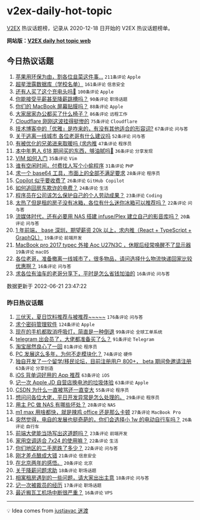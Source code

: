 # v2ex-daily-hot-topic

[V2EX](https://www.v2ex.com/) 热议话题榜，记录从 2020-12-18 日开始的 V2EX 热议话题榜单。

**网站版：[V2EX daily hot topic web](https://boojack.github.io/v2ex-daily-hot-topic-web/)**

## 今日热议话题

<!-- TODAY BEGIN -->

1. [苹果用环保为由，割各位韭菜这件事…](https://www.v2ex.com/t/861044) `211条评论` `Apple`
1. [超星泄露数据库（学校名单）](https://www.v2ex.com/t/861101) `161条评论` `信息安全`
1. [还有人买了这个充电头吗🐶](https://www.v2ex.com/t/861035) `100条评论` `Apple`
1. [你能接受平薪甚至降薪跳槽吗？](https://www.v2ex.com/t/861063) `90条评论` `职场话题`
1. [你们的 MacBook 屏幕贴膜吗？](https://www.v2ex.com/t/861095) `88条评论` `Apple`
1. [大家居家办公都买了什么椅子？](https://www.v2ex.com/t/861041) `86条评论` `远程工作`
1. [Cloudflare 刚刚这波挂得挺惨的](https://www.v2ex.com/t/861133) `75条评论` `Cloudflare`
1. [技术博客中的「优雅」是咋来的，有没有其他适合的形容词?](https://www.v2ex.com/t/861048) `67条评论` `问与答`
1. [关于逃离一线城市 各位老哥有什么建议吗](https://www.v2ex.com/t/861042) `52条评论` `问与答`
1. [有被优化的兄弟进来取暖吗 (求内推](https://www.v2ex.com/t/861040) `47条评论` `程序员`
1. [本中年男人 618 期间买的东西，够油腻吗🐶](https://www.v2ex.com/t/861119) `36条评论` `分享发现`
1. [VIM 如何入门](https://www.v2ex.com/t/861193) `35条评论` `Vim`
1. [谁有空闲时间，付费找人写个小偷程序](https://www.v2ex.com/t/861105) `31条评论` `PHP`
1. [求一个 base64 工具，市面上的全部不满足要求](https://www.v2ex.com/t/861043) `28条评论` `程序员`
1. [Copilot 似乎要收费了](https://www.v2ex.com/t/861236) `26条评论` `GitHub Copilot`
1. [如何追回房东欺诈的电费？](https://www.v2ex.com/t/861195) `24条评论` `生活`
1. [程序员在公司该怎么保护自己的个人劳动成果？](https://www.v2ex.com/t/861088) `23条评论` `Coding`
1. [太热了但是租的房子没有冰箱，各位有什么迷你冰箱可以推荐吗？](https://www.v2ex.com/t/861026) `22条评论` `问与答`
1. [流媒体时代，还有必要用 NAS 搭建 infuse/Plex 建立自己的影音库吗？](https://www.v2ex.com/t/861253) `20条评论` `问与答`
1. [1 年前端， base 深圳，期望薪资 20k 以上，求内推（React + TypeScript + GraphQL）](https://www.v2ex.com/t/861064) `19条评论` `前端开发`
1. [MacBook pro 2017 typec 外接 Aoc U27N3C ，休眠后经常唤醒不了显示器](https://www.v2ex.com/t/861034) `19条评论` `macOS`
1. [各位老哥，准备撤离一线城市了，很多物品，请问选择什么物流快递回家比较优惠啊？](https://www.v2ex.com/t/861168) `16条评论` `问与答`
1. [求各位有油车的老哥分享下，平时是怎么省钱加油的](https://www.v2ex.com/t/861137) `16条评论` `问与答`

数据更新于 2022-06-21 23:47:22

<!-- TODAY END -->

### 昨日热议话题

<!-- YESTERDAY BEGIN -->

1. [三伏天，夏日饮料推荐与被推荐~~~~~](https://www.v2ex.com/t/860766) `176条评论` `问与答`
1. [求个密码管理软件](https://www.v2ex.com/t/860837) `124条评论` `Apple`
1. [现在的手机都取消呼吸灯，简直是一种倒退](https://www.v2ex.com/t/860816) `99条评论` `全球工单系统`
1. [telegram 出会员了，大佬都准备买了么？](https://www.v2ex.com/t/860760) `91条评论` `Telegram`
1. [淘宝居然良心了一回](https://www.v2ex.com/t/860827) `81条评论` `程序员`
1. [PC 发展这么多年，为何不走模块化？](https://www.v2ex.com/t/860839) `74条评论` `硬件`
1. [独自开发了一个留学/移民论坛，目前注册用户 800+， beta 期间免邀请注册](https://www.v2ex.com/t/860771) `63条评论` `分享创造`
1. [iOS 背单词好用的 App 推荐](https://www.v2ex.com/t/860844) `63条评论` `iOS`
1. [记一次 Apple JD 自营店换电池的垃圾体验](https://www.v2ex.com/t/860911) `63条评论` `Apple`
1. [CSDN 为什么一直被骂还一直变大](https://www.v2ex.com/t/860940) `55条评论` `程序员`
1. [想问问各位大佬，平日开发异常是怎么处理的。](https://www.v2ex.com/t/860900) `29条评论` `程序员`
1. [用主 PC 做 NAS 有哪些坏处？](https://www.v2ex.com/t/860922) `28条评论` `NAS`
1. [m1 max 用啥都快，就是辣鸡 office 还是那么卡顿](https://www.v2ex.com/t/860795) `27条评论` `MacBook Pro`
1. [突然觉得，电自的发展也挺奇葩的，你们会选择小 1w 的电动自行车吗？](https://www.v2ex.com/t/860870) `26条评论` `自行车`
1. [前端大佬能当场写出这道题吗？](https://www.v2ex.com/t/860936) `23条评论` `前端开发`
1. [家用空调适合 7x24 的使用嘛？](https://www.v2ex.com/t/860907) `22条评论` `生活`
1. [你们地区的二手房跌了多少？](https://www.v2ex.com/t/860838) `22条评论` `问与答`
1. [刚才差点酿成大错](https://www.v2ex.com/t/860777) `21条评论` `信息安全`
1. [在北京两年的感悟。](https://www.v2ex.com/t/860965) `20条评论` `北京`
1. [关于降薪问题求助](https://www.v2ex.com/t/860879) `18条评论` `职场话题`
1. [相寓租房遇到的一些问题，请大家出出主意](https://www.v2ex.com/t/860824) `18条评论` `问与答`
1. [记一次被裁员的经历](https://www.v2ex.com/t/860902) `17条评论` `职场话题`
1. [最近搬瓦工机场中断很严重？](https://www.v2ex.com/t/860945) `16条评论` `VPS`

<!-- YESTERDAY END -->

---

💡 Idea comes from [justjavac 迷渡](https://github.com/justjavac/)
